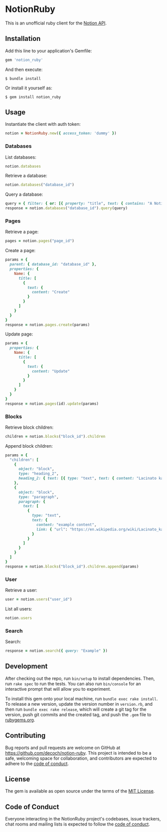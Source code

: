 # NotionRuby

This is an unofficial ruby client for the [Notion API](https://developers.notion.com/).

## Installation

Add this line to your application's Gemfile:

```ruby
gem 'notion_ruby'
```

And then execute:

    $ bundle install

Or install it yourself as:

    $ gem install notion_ruby

## Usage

Instantiate the client with auth token:

```ruby
notion = NotionRuby.new({ access_token: 'dummy' }) 
```

### Databases

List databases:

```ruby
notion.databases
```

Retrieve a database:

```ruby
notion.databases("database_id")
```

Query a database:

```ruby
query = { filter: { or: [{ property: "title", text: { contains: "A Notion Page" } }] } }
response = notion.databases("database_id").query(query)
```

### Pages

Retrieve a page:

```ruby
pages = notion.pages("page_id")
```

Create a page:

```ruby
params = {
  parent: { database_id: "database_id" },
  properties: {
    Name: {
      title: [
        {
          text: {
            content: "Create"
          }
        }
      ]
    }
  }
}
response = notion.pages.create(params)
```

Update page:

```ruby
params = {
  properties: {
    Name: {
      title: [
        {
          text: {
            content: "Update"
          }
        }
      ]
    }
  }
}
response = notion.pages(id).update(params)
```

### Blocks

Retrieve block children:

```ruby
children = notion.blocks("block_id").children
```

Append block children:

```ruby
params = {
  "children": [
    {
      object: "block",
      type: "heading_2",
      heading_2: { text: [{ type: "text", text: { content: "Lacinato kale" } }] }
    },
    {
      object: "block",
      type: "paragraph",
      paragraph: {
        text: [
          {
            type: "text",
            text: {
              content: "example content",
              link: { "url": "https://en.wikipedia.org/wiki/Lacinato_kale" }
            }
          }
        ]
      }
    }
  ]
}
response = notion.blocks("block_id").children.append(params)
```

### User

Retrieve a user:

```ruby
user = notion.users("user_id")
```

List all users:

```ruby
notion.users
```

### Search

Search:

```ruby
response = notion.search({ query: "Example" })
```

## Development

After checking out the repo, run `bin/setup` to install dependencies. Then, run `rake spec` to run the tests. You can
also run `bin/console` for an interactive prompt that will allow you to experiment.

To install this gem onto your local machine, run `bundle exec rake install`. To release a new version, update the
version number in `version.rb`, and then run `bundle exec rake release`, which will create a git tag for the version,
push git commits and the created tag, and push the `.gem` file to [rubygems.org](https://rubygems.org).

## Contributing

Bug reports and pull requests are welcome on GitHub at https://github.com/decoch/notion-ruby. This project is intended
to be a safe, welcoming space for collaboration, and contributors are expected to adhere to
the [code of conduct](https://github.com/decoch/notion-ruby/blob/main/CODE_OF_CONDUCT.md).

## License

The gem is available as open source under the terms of the [MIT License](https://opensource.org/licenses/MIT).

## Code of Conduct

Everyone interacting in the NotionRuby project's codebases, issue trackers, chat rooms and mailing lists is expected to
follow the [code of conduct](https://github.com/decoch/notion-ruby/blob/main/CODE_OF_CONDUCT.md).
